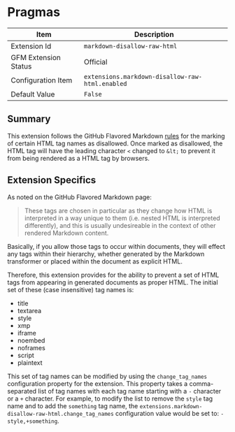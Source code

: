 # Pragmas

| Item | Description |
| --- | --- |
| Extension Id | `markdown-disallow-raw-html` |
| GFM Extension Status | Official |
| Configuration Item | `extensions.markdown-disallow-raw-html.enabled` |
| Default Value | `False` |

## Summary

This extension follows the GitHub Flavored Markdown
[rules](https://github.github.com/gfm/#disallowed-raw-html-extension-) for the
marking of certain HTML tag names as disallowed.  Once marked as disallowed, the
HTML tag will have the leading character `<` changed to `&lt;` to prevent it from
being rendered as a HTML tag by browsers.

## Extension Specifics

As noted on the GitHub Flavored Markdown page:

> These tags are chosen in particular as they change how HTML is interpreted
> in a way unique to them (i.e. nested HTML is interpreted differently), and
> this is usually undesireable in the context of other rendered Markdown content.

Basically, if you allow those tags to occur within documents, they will effect
any tags within their hierarchy, whether generated by the Markdown transformer
or placed within the document as explicit HTML.

Therefore, this extension provides for the ability to prevent a set of HTML
tags from appearing in generated documents as proper HTML.  The initial
set of these (case insensitive) tag names is:

- title
- textarea
- style
- xmp
- iframe
- noembed
- noframes
- script
- plaintext

This set of tag names can be modified by using the `change_tag_names` configuration
property for the extension.  This property takes a comma-separated list of tag names
with each tag name starting with a `-` character or a `+` character.  For example,
to modify the list to remove the `style` tag name and to add the `something` tag
name, the `extensions.markdown-disallow-raw-html.change_tag_names` configuration
value would be set to: `-style,+something`.

